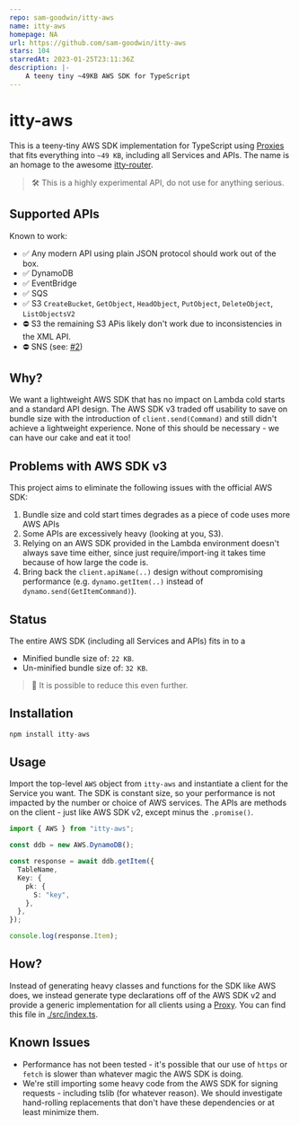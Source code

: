 ```yaml
---
repo: sam-goodwin/itty-aws
name: itty-aws
homepage: NA
url: https://github.com/sam-goodwin/itty-aws
stars: 104
starredAt: 2023-01-25T23:11:36Z
description: |-
    A teeny tiny ~49KB AWS SDK for TypeScript
---
```


# itty-aws

This is a teeny-tiny AWS SDK implementation for TypeScript using [Proxies](https://developer.mozilla.org/en-US/docs/Web/JavaScript/Reference/Global_Objects/Proxy) that fits everything into `~49 KB`, including all Services and APIs. The name is an homage to the awesome [itty-router](https://github.com/kwhitley/itty-router).

> 🛠 This is a highly experimental API, do not use for anything serious.

## Supported APIs

Known to work:

- ✅ Any modern API using plain JSON protocol should work out of the box.
- ✅ DynamoDB
- ✅ EventBridge
- ✅ SQS
- ✅ S3 `CreateBucket`, `GetObject`, `HeadObject`, `PutObject`, `DeleteObject`, `ListObjectsV2`
- ⛔️ S3 the remaining S3 APis likely don't work due to inconsistencies in the XML API.
- ⛔️ SNS (see: [#2](https://github.com/sam-goodwin/itty-aws/issues/2))

## Why?

We want a lightweight AWS SDK that has no impact on Lambda cold starts and a standard API design. The AWS SDK v3 traded off usability to save on bundle size with the introduction of `client.send(Command)` and still didn't achieve a lightweight experience. None of this should be necessary - we can have our cake and eat it too!

## Problems with AWS SDK v3

This project aims to eliminate the following issues with the official AWS SDK:

1. Bundle size and cold start times degrades as a piece of code uses more AWS APIs
2. Some APIs are excessively heavy (looking at you, S3).
3. Relying on an AWS SDK provided in the Lambda environment doesn't always save time either, since just require/import-ing it takes time because of how large the code is.
4. Bring back the `client.apiName(..)` design without compromising performance (e.g. `dynamo.getItem(..)` instead of `dynamo.send(GetItemCommand)`).

## Status

The entire AWS SDK (including all Services and APIs) fits in to a

- Minified bundle size of: `22 KB`.
- Un-minified bundle size of: `32 KB`.

> 💪 It is possible to reduce this even further.

## Installation

```ts
npm install itty-aws
```

## Usage

Import the top-level `AWS` object from `itty-aws` and instantiate a client for the Service you want. The SDK is constant size, so your performance is not impacted by the number or choice of AWS services. The APIs are methods on the client - just like AWS SDK v2, except minus the `.promise()`.

```ts
import { AWS } from "itty-aws";

const ddb = new AWS.DynamoDB();

const response = await ddb.getItem({
  TableName,
  Key: {
    pk: {
      S: "key",
    },
  },
});

console.log(response.Item);
```

## How?

Instead of generating heavy classes and functions for the SDK like AWS does, we instead generate type declarations off of the AWS SDK v2 and provide a generic implementation for all clients using a [Proxy](https://developer.mozilla.org/en-US/docs/Web/JavaScript/Reference/Global_Objects/Proxy). You can find this file in [./src/index.ts](./src/index.ts).

## Known Issues

- Performance has not been tested - it's possible that our use of `https` or `fetch` is slower than whatever magic the AWS SDK is doing.
- We're still importing some heavy code from the AWS SDK for signing requests - including tslib (for whatever reason). We should investigate hand-rolling replacements that don't have these dependencies or at least minimize them.

